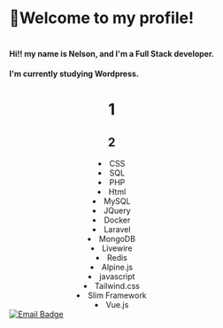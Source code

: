 <h1>👋Welcome to my profile!</h1>  

<div style="display:flex" align="center">
  
<spam>

<h4 align="left">
Hi!! my name is Nelson, and I'm a Full Stack developer. <br>
</h4> 
  
  
<h4 align="left">
 
I'm currently studying Wordpress.

# 1
 ## 2

<li>CSS</li>
<li>SQL</li>
<li>PHP</li>
<li>Html</li>
<li>MySQL</li>
<li>JQuery</li>
<li>Docker</li>
<li>Laravel</li>
<li>MongoDB</li>
<li>Livewire</li>
<li>Redis</li>
<li>Alpine.js</li>
<li>javascript</li>
<li>Tailwind.css</li>
<li>Slim Framework</li>
<li>Vue.js</li>

</h4>
 
</spam>
</div>

<div> 
<a href="mailto:nelsoncomer777@gmail.com">
 <img src="https://img.shields.io/badge/Email-nelsoncomer777@gmail.com-blue?style=social&logo=Gmail&logoColor=presence" alt="Email Badge">
</a>


</div>
